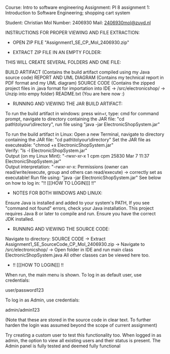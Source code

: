 Course: Intro to software engineering
Assignment: PI 8 assignment 1: Introduction to Software Engineering; shopping cart system

Student: Christian Mol
Number:  2406930
Mail:    2406930mol@zuyd.nl



INSTRUCTIONS FOR PROPER VIEWING AND FILE EXTRACTION:

- OPEN ZIP FILE "Assignment1_SE_CP_Mol_2406930.zip"

- EXTRACT ZIP FILE IN AN EMPTY FOLDER:

THIS WILL CREATE SEVERAL FOLDERS AND ONE FILE: 

BUILD ARTIFACT         (Contains the build artifact compiled using my Java source code) 
REPORT AND UML DIAGRAM (Contains my technical report in PDF format and my UML diagram) 
SOURCE CODE            (Contains the zipped project files in .java format for importation into IDE -> /src/electronicshop/ -> Unzip into empy folder)
README.txt             (You are here now :)





- RUNNING AND VIEWING THE JAR BUILD ARTIFACT:

To run the build artifact in windows: press win+r, type: cmd for command prompt, navigate to directory containing the JAR file: "cd path\to\your\directory", run file using "java -jar ElectronicShopSystem.jar"

To run the build artifact in Linux:   Open a new Terminal, navigate to directory containing the JAR file: "cd path\to\your\directory"
                                                                         Set the JAR file as executeable: "chmod +x ElectronicShopSystem.jar"   
                                                                                                  Verify: "ls -l ElectronicShopSystem.jar"      
                                                                               Output (on my Linux Mint): "-rwxr-xr-x 1 cpm cpm 25830 Mar  7 11:37 ElectronicShopSystem.jar"                                           
                                                                                   Output interpretation: "-rwxr-xr-x: Permissions (owner can read/write/execute, group and others can read/execute) -> correctly set as executable!
                                                                                          Run file using: "java -jar ElectronicShopSystem.jar" 
                                                                              See below on how to log in: "!! [[[HOW TO LOGIN]]] !!"


- NOTES FOR BOTH WINDOWS AND LINUX:

Ensure Java is installed and added to your system's PATH, If you see "command not found" errors, check your Java installation. 
This project requires Java 8 or later to compile and run. Ensure you have the correct JDK installed.




- RUNNING AND VIEWING THE SOURCE CODE:

Navigate to directory: SOURCE CODE -> Extract Assignment1_SE_SourceCode_CP_Mol_2406930.zip -> Navigate to /src/electronicshop/ -> Open folder in IDE and run main class ElectronicShopSystem.java
All other classes can be viewed here too.


- !! [[[HOW TO LOGIN]]] !! 

When run, the main menu is shown. To log in as default user, use credentials:

user/password123 

To log in as Admin, use credentials: 

admin/admin123 

(Note that these are stored in the source code in clear text. To further harden the login was assumed beyond the scope of current assignment)

Try creating a custom user to test this functionality too. When logged in as admin, the option to view all existing users and their status is present. 
The Admin panel is fully tested and deemed fully functional
